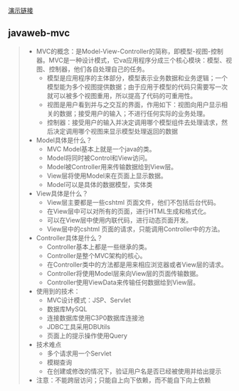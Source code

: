 [演示链接](http://www.xidabadminton.top:8080/javaweb-mvc/index.jsp)
## javaweb-mvc
> - MVC的概念：是Model-View-Controller的简称，即模型-视图-控制器。MVC是一种设计模式，它va应用程序分成三个核心模块：模型、视图、控制器，他们各自处理自己的任务。
>   - 模型是应用程序的主体部分，模型表示业务数据和业务逻辑；一个模型能为多个视图提供数据；由于应用于模型的代码只需要写一次就可以被多个视图重用，所以提高了代码的可重用性。
>   - 视图是用户看到并与之交互的界面，作用如下：视图向用户显示相关的数据；接受用户的输入；不进行任何实际的业务处理。
>   - 控制器：接受用户的输入并决定调用哪个模型组件去处理请求，然后决定调用哪个视图来显示模型处理返回的数据
> - Model具体是什么？
>   - MVC Model基本上就是一个java的类。
>   - Model将同时被Control和View访问。
>   - Model被Controller用来传输数据给到View层。
>   - View层将使用Model来在页面上显示数据。
>   - Model可以是具体的数据模型，实体类
> - View具体是什么？
>   - View层主要都是一些cshtml 页面文件，他们不包括后台代码。
>   - 在View层中可以对所有的页面，进行HTML生成和格式化。
>   - 可以在View层中使用内联代码，进行动态页面开发。
>   - View层中的cshtml 页面的请求，只能调用Controller中的方法。
> - Controller具体是什么？
>   - Controller基本上都是一些继承的类。
>   - Controller是整个MVC架构的核心。
>   - 在Controller类中的方法都是用来相应浏览器或者View层的请求。
>   - Controller将使用Model层来向View层的页面传输数据。
>   - Controller使用ViewData来传输任何数据给到View层。
> - 使用到的技术：
>   - MVC设计模式：JSP、Servlet
>   - 数据库MySQL
>   - 连接数据库使用C3P0数据库连接池
>   - JDBC工具采用DBUtils
>   - 页面上的提示操作使用Query
> - 技术难点
>   - 多个请求用一个Servlet
>   - 模糊查询
>   - 在创建或修改的情况下，验证用户名是否已经被使用并给出提示
> - 注意：不能跨层访问；只能自上向下依赖，而不能自下向上依赖
